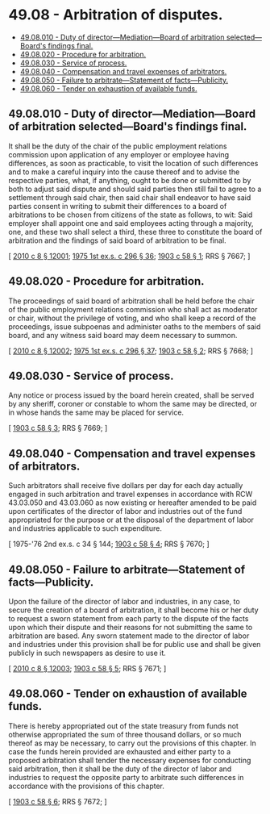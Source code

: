 # 49.08 - Arbitration of disputes.
* [49.08.010 - Duty of director—Mediation—Board of arbitration selected—Board's findings final.](#4908010---duty-of-directormediationboard-of-arbitration-selectedboards-findings-final)
* [49.08.020 - Procedure for arbitration.](#4908020---procedure-for-arbitration)
* [49.08.030 - Service of process.](#4908030---service-of-process)
* [49.08.040 - Compensation and travel expenses of arbitrators.](#4908040---compensation-and-travel-expenses-of-arbitrators)
* [49.08.050 - Failure to arbitrate—Statement of facts—Publicity.](#4908050---failure-to-arbitratestatement-of-factspublicity)
* [49.08.060 - Tender on exhaustion of available funds.](#4908060---tender-on-exhaustion-of-available-funds)
## 49.08.010 - Duty of director—Mediation—Board of arbitration selected—Board's findings final.
It shall be the duty of the chair of the public employment relations commission upon application of any employer or employee having differences, as soon as practicable, to visit the location of such differences and to make a careful inquiry into the cause thereof and to advise the respective parties, what, if anything, ought to be done or submitted to by both to adjust said dispute and should said parties then still fail to agree to a settlement through said chair, then said chair shall endeavor to have said parties consent in writing to submit their differences to a board of arbitrations to be chosen from citizens of the state as follows, to wit: Said employer shall appoint one and said employees acting through a majority, one, and these two shall select a third, these three to constitute the board of arbitration and the findings of said board of arbitration to be final.

\[ [2010 c 8 § 12001](https://lawfilesext.leg.wa.gov/biennium/2009-10/Pdf/Bills/Session%20Laws/Senate/6239-S.SL.pdf?cite=2010%20c%208%20§%2012001); [1975 1st ex.s. c 296 § 36](https://leg.wa.gov/CodeReviser/documents/sessionlaw/1975ex1c296.pdf?cite=1975%201st%20ex.s.%20c%20296%20§%2036); [1903 c 58 § 1](https://leg.wa.gov/CodeReviser/documents/sessionlaw/1903c58.pdf?cite=1903%20c%2058%20§%201); RRS § 7667; \]

## 49.08.020 - Procedure for arbitration.
The proceedings of said board of arbitration shall be held before the chair of the public employment relations commission who shall act as moderator or chair, without the privilege of voting, and who shall keep a record of the proceedings, issue subpoenas and administer oaths to the members of said board, and any witness said board may deem necessary to summon.

\[ [2010 c 8 § 12002](https://lawfilesext.leg.wa.gov/biennium/2009-10/Pdf/Bills/Session%20Laws/Senate/6239-S.SL.pdf?cite=2010%20c%208%20§%2012002); [1975 1st ex.s. c 296 § 37](https://leg.wa.gov/CodeReviser/documents/sessionlaw/1975ex1c296.pdf?cite=1975%201st%20ex.s.%20c%20296%20§%2037); [1903 c 58 § 2](https://leg.wa.gov/CodeReviser/documents/sessionlaw/1903c58.pdf?cite=1903%20c%2058%20§%202); RRS § 7668; \]

## 49.08.030 - Service of process.
Any notice or process issued by the board herein created, shall be served by any sheriff, coroner or constable to whom the same may be directed, or in whose hands the same may be placed for service.

\[ [1903 c 58 § 3](https://leg.wa.gov/CodeReviser/documents/sessionlaw/1903c58.pdf?cite=1903%20c%2058%20§%203); RRS § 7669; \]

## 49.08.040 - Compensation and travel expenses of arbitrators.
Such arbitrators shall receive five dollars per day for each day actually engaged in such arbitration and travel expenses in accordance with RCW 43.03.050 and 43.03.060 as now existing or hereafter amended to be paid upon certificates of the director of labor and industries out of the fund appropriated for the purpose or at the disposal of the department of labor and industries applicable to such expenditure.

\[ 1975-'76 2nd ex.s. c 34 § 144; [1903 c 58 § 4](https://leg.wa.gov/CodeReviser/documents/sessionlaw/1903c58.pdf?cite=1903%20c%2058%20§%204); RRS § 7670; \]

## 49.08.050 - Failure to arbitrate—Statement of facts—Publicity.
Upon the failure of the director of labor and industries, in any case, to secure the creation of a board of arbitration, it shall become his or her duty to request a sworn statement from each party to the dispute of the facts upon which their dispute and their reasons for not submitting the same to arbitration are based. Any sworn statement made to the director of labor and industries under this provision shall be for public use and shall be given publicly in such newspapers as desire to use it.

\[ [2010 c 8 § 12003](https://lawfilesext.leg.wa.gov/biennium/2009-10/Pdf/Bills/Session%20Laws/Senate/6239-S.SL.pdf?cite=2010%20c%208%20§%2012003); [1903 c 58 § 5](https://leg.wa.gov/CodeReviser/documents/sessionlaw/1903c58.pdf?cite=1903%20c%2058%20§%205); RRS § 7671; \]

## 49.08.060 - Tender on exhaustion of available funds.
There is hereby appropriated out of the state treasury from funds not otherwise appropriated the sum of three thousand dollars, or so much thereof as may be necessary, to carry out the provisions of this chapter. In case the funds herein provided are exhausted and either party to a proposed arbitration shall tender the necessary expenses for conducting said arbitration, then it shall be the duty of the director of labor and industries to request the opposite party to arbitrate such differences in accordance with the provisions of this chapter.

\[ [1903 c 58 § 6](https://leg.wa.gov/CodeReviser/documents/sessionlaw/1903c58.pdf?cite=1903%20c%2058%20§%206); RRS § 7672; \]

